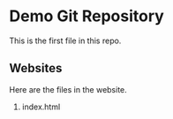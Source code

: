 # Demo Git Repository

This is the first file in this repo.

## Websites

Here are the files in the website.

1. index.html
